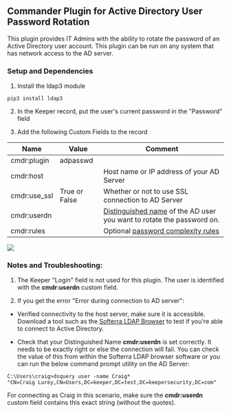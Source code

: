 Commander Plugin for Active Directory User Password Rotation
----

This plugin provides IT Admins with the ability to rotate the password of an Active Directory user account. This plugin can be run on any system that has network access to the AD server.

### Setup and Dependencies 

1. Install the ldap3 module

```
pip3 install ldap3
```

2. In the Keeper record, put the user's current password in the "Password" field

3. Add the following Custom Fields to the record 

Name         | Value         | Comment
---------    | -------       | ------------
cmdr:plugin  | adpasswd      | 
cmdr:host    |               | Host name or IP address of your AD Server 
cmdr:use_ssl | True or False | Whether or not to use SSL connection to AD Server 
cmdr:userdn  |               | [Distinguished name](https://msdn.microsoft.com/en-us/library/windows/desktop/aa366101.aspx) of the AD user you want to rotate the password on.
cmdr:rules   |                | Optional [password complexity rules](https://github.com/Keeper-Security/Commander/tree/master/keepercommander/plugins/password_rules.md)   

![](https://raw.githubusercontent.com/Keeper-Security/Commander/master/keepercommander/images/plugin_adpasswd.png)

### Notes and Troubleshooting: 
1. The Keeper "Login" field is not used for this plugin.  The user is identified with the <strong>cmdr:userdn</strong> custom field.

2. If you get the error "Error during connection to AD server":

- Verified connectivity to the host server, make sure it is accessible.  Download a tool such as the [Softerra LDAP Browser](http://www.ldapadministrator.com/download.htm) to test if you're able to connect to Active Directory. 

- Check that your Distinguished Name <strong>cmdr:userdn</strong> is set correctly.  It needs to be exactly right or else the connection will fail.  You can check the value of this from within the Softerra LDAP browser software or you can run the below command prompt utility on the AD Server:

```
C:\Users\craig>dsquery user -name Craig*
"CN=Craig Lurey,CN=Users,DC=keeper,DC=test,DC=keepersecurity,DC=com"
```
For connecting as Craig in this scenario, make sure the <strong>cmdr:userdn</strong> custom field contains this exact string (without the quotes).
